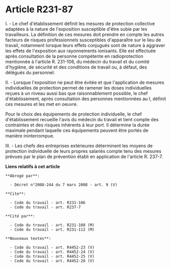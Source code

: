# Article R231-87

I. - Le chef d'établissement définit les mesures de protection collective adaptées à la nature de l'exposition susceptible
d'être subie par les travailleurs. La définition de ces mesures doit prendre en compte les autres facteurs de risques
professionnels susceptibles d'apparaître sur le lieu de travail, notamment lorsque leurs effets conjugués sont de nature à
aggraver les effets de l'exposition aux rayonnements ionisants. Elle est effectuée après consultation de la personne
compétente en radioprotection mentionnée à l'article R. 231-106, du médecin du travail et du comité d'hygiène, de sécurité et
des conditions de travail ou, à défaut, des délégués du personnel.

II. - Lorsque l'exposition ne peut être évitée et que l'application de mesures individuelles de protection permet de ramener
les doses individuelles reçues à un niveau aussi bas que raisonnablement possible, le chef d'établissement, après
consultation des personnes mentionnées au I, définit ces mesures et les met en oeuvre.

Pour le choix des équipements de protection individuelle, le chef d'établissement recueille l'avis du médecin du travail et
tient compte des contraintes et des risques inhérents à leur port. Il détermine la durée maximale pendant laquelle ces
équipements peuvent être portés de manière ininterrompue.

III. - Les chefs des entreprises extérieures déterminent les moyens de protection individuelle de leurs propres salariés
compte tenu des mesures prévues par le plan de prévention établi en application de l'article R. 237-7.

**Liens relatifs à cet article**

	**Abrogé par**:

	  - Décret n°2008-244 du 7 mars 2008 - art. 9 (V)

	**Cite**:

	  - Code du travail - art. R231-106
	  - Code du travail - art. R237-7

	**Cité par**:

	  - Code du travail - art. R231-108 (M)
	  - Code du travail - art. R231-112 (M)

	**Nouveaux textes**:

	  - Code du travail - art. R4452-23 (V)
	  - Code du travail - art. R4452-24 (V)
	  - Code du travail - art. R4452-25 (V)
	  - Code du travail - art. R4452-26 (V)
